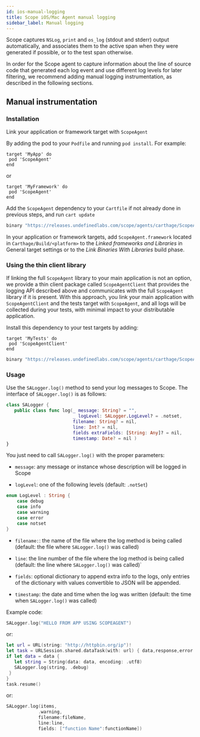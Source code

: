 ```yaml
---
id: ios-manual-logging
title: Scope iOS/Mac Agent manual logging
sidebar_label: Manual logging
---
```


Scope captures `NSLog`, `print` and `os_log` (stdout and stderr) output automatically, and associates them to the active span when they were generated if possible, or to the test span otherwise.

In order for the Scope agent to capture information about the line of source code that generated each log event and use different log levels for later filtering, we recommend adding manual logging instrumentation, as described in the following sections.


## Manual instrumentation

### Installation

Link your application or framework target with `ScopeAgent`

<!--DOCUSAURUS_CODE_TABS-->
<!--Cocoapods-->
By adding the pod to your `Podfile` and running `pod install`. For example:

```
target 'MyApp' do
 pod 'ScopeAgent'
end
```

or

```
target 'MyFramework' do
 pod 'ScopeAgent'
end
```

<!--Carthage-->
Add the `ScopeAgent` dependency to your `Cartfile` if not already done in previous steps, and run `cart update`

```bash
binary "https://releases.undefinedlabs.com/scope/agents/carthage/ScopeAgent.json"
```

In your application or framework targets, add `ScopeAgent.framework` located in `Carthage/Build/<platform>` to the
*Linked frameworks and Libraries* in General target settings or to the *Link Binaries With Libraries* build phase. 

<!--END_DOCUSAURUS_CODE_TABS-->


### Using the thin client library

If linking the full `ScopeAgent` library to your main application is not an option, we provide a thin client package 
called `ScopeAgentClient` that provides the logging API described above and communicates with the full `ScopeAgent` 
library if it is present. With this approach, you link your main application with `ScopeAgentClient` and the tests target
with `ScopeAgent`, and all logs will be collected during your tests, with minimal impact to your distributable application. 

Install this dependency to your test targets by adding:

<!--DOCUSAURUS_CODE_TABS-->
<!--Cocoapods-->
```
target 'MyTests' do
 pod 'ScopeAgentClient'
end
```

<!--Carthage-->
```bash
binary "https://releases.undefinedlabs.com/scope/agents/carthage/ScopeAgentClient.json"
```

<!--END_DOCUSAURUS_CODE_TABS-->


### Usage

Use the `SALogger.log()` method to send your log messages to Scope. The interface of `SALogger.log()` is as follows:

```swift
class SALogger {
   public class func log(_ message: String? = "",
                         _ logLevel: SALogger.LogLevel? = .notset,
                         filename: String? = nil,
                         line: Int? = nil,
                         fields extraFields: [String: Any]? = nil,
                         timestamp: Date? = nil )
}
```

You just need to call `SALogger.log()` with the proper parameters:

- `message`: any message or instance whose description will be logged in Scope

- `logLevel`: one of the following levels (default: `.notSet`)

```swift
enum LogLevel : String {
    case debug
    case info
    case warning
    case error
    case notset
}
```

- `filename:`: the name of the file where the log method is being called (default: the file where `SALogger.log()` was called)

- `line`: the line number of the file where the log method is being called (default: the line where `SALogger.log()` was called)`

- `fields`: optional dictionary to append extra info to the logs, only entries of the dictionary with values convertible to JSON will be appended.

- `timestamp`: the date and time when the log was written (default: the time when `SALogger.log()` was called)

Example code:

```swift
SALogger.log("HELLO FROM APP USING SCOPEAGENT")
```

or:

```swift
let url = URL(string: "http://httpbin.org/ip")!
let task = URLSession.shared.dataTask(with: url) { data,response,error  in
if let data = data {
   let string = String(data: data, encoding: .utf8)
   SALogger.log(string, .debug)
 }
}
task.resume()
```

or:

```swift
SALogger.log(items,
            .warning, 
            filename:fileName, 
            line:line, 
            fields: ["function Name":functionName])

```

